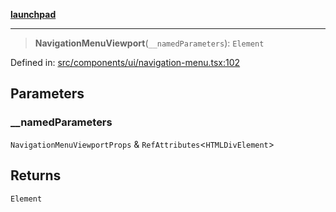[**launchpad**](index.md)

***

> **NavigationMenuViewport**(`__namedParameters`): `Element`

Defined in: [src/components/ui/navigation-menu.tsx:102](https://github.com/victorbratov/launchpad/blob/2fb5c03d3b8a4ead86d4ea12df9db7edc90ac88e/src/components/ui/navigation-menu.tsx#L102)

## Parameters

### \_\_namedParameters

`NavigationMenuViewportProps` & `RefAttributes`\<`HTMLDivElement`\>

## Returns

`Element`
